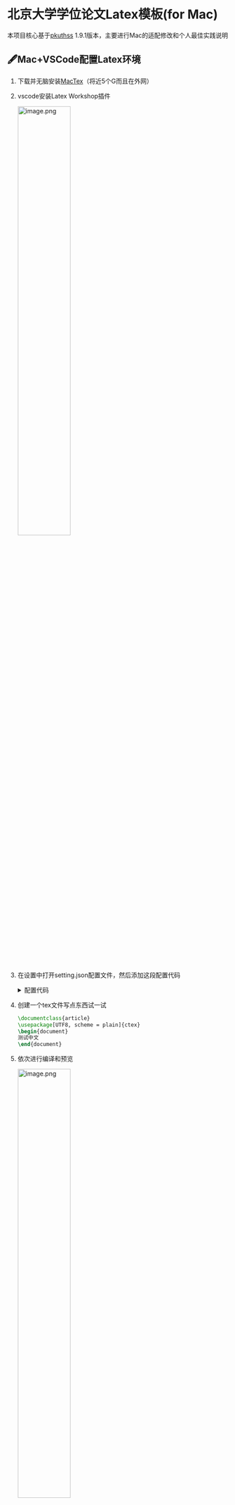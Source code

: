 # 北京大学学位论文Latex模板(for Mac)

本项目核心基于[pkuthss](https://github.com/CasperVector/pkuthss) 1.9.1版本，主要进行Mac的适配修改和个人最佳实践说明

## 🖋Mac+VSCode配置Latex环境

1. 下载并无脑安装[MacTex](https://www.tug.org/mactex/mactex-download.html)（将近5个G而且在外网）

2. vscode安装Latex Workshop插件

   <img src="https://upload-images.jianshu.io/upload_images/12014150-6efe6221bdba92fa.png?imageMogr2/auto-orient/strip%7CimageView2/2/w/1240" alt="image.png" width="50%;" />

3. 在设置中打开setting.json配置文件，然后添加这段配置代码

   <details>
   <summary>配置代码</summary>

   ```json
   "latex-workshop.latex.tools": [
     {
       "name": "xelatex",
       "command": "xelatex",
       "args": [
         "-synctex=1",
         "-interaction=nonstopmode",
         "-file-line-error",
         "-pdf",
         "%DOC%"
       ]
     },
     {
       "name": "latexmk",
       "command": "latexmk",
       "args": [
         "-synctex=1",
         "-interaction=nonstopmode",
         "-file-line-error",
         "-pdf",
         "%DOC%"
       ]
     },
     {
       "name": "pdflatex",
       "command": "pdflatex",
       "args": [
         "-synctex=1",
         "-interaction=nonstopmode",
         "-file-line-error",
         "%DOC%"
       ]
     },
     {
       "name": "bibtex",
       "command": "bibtex",
       "args": [
         "%DOCFILE%"
       ]
     },
     {
       "name": "biber",
       "command": "biber",
       "args": [
         "%DOCFILE%"
       ]
     }
   ],
   "latex-workshop.latex.recipes": [
     {
       "name": "xelatex -> biber -> xelatex*2",
       "tools": [
         "xelatex",
         "biber",
         "xelatex",
         "xelatex"
       ]
     },
     {
       "name": "xelatex -> bibtex -> xelatex*2",
       "tools": [
         "xelatex",
         "bibtex",
         "xelatex",
         "xelatex"
       ]
     },
     {
       "name": "xelatex",
       "tools": [
         "xelatex"
       ]
     },
   ],
   "editor.wordWrap": "on",
   "latex-workshop.view.pdf.viewer": "tab"
   ```

   > 注意这里有三种Recipes方式，第三种方式是最简单的直接使用xelatex编译，第一种第二种方式是针对不同项目中有参考文献的编译方法，总体上都是先编译第一次 -> 编译参考文献 -> 再编译两次
   >
   > 在pkuthss项目中我们使用biber(第一种方式)进行编译

   </details>

4. 创建一个tex文件写点东西试一试

   ```latex
   \documentclass{article}
   \usepackage[UTF8, scheme = plain]{ctex}
   \begin{document}
   测试中文
   \end{document}
   ```

5. 依次进行编译和预览

   <img src="https://upload-images.jianshu.io/upload_images/12014150-5994f5458670af83.png?imageMogr2/auto-orient/strip%7CimageView2/2/w/1240" alt="image.png" width="50%;" />

   如果顺利看到pdf结果则证明latex环境安装顺利完成

<br/>

## 📄编译pkuthss-mac

1. clone该项目到本地
    ```
    git clone https://github.com/doubleZ0108/pkuthss-mac.git
    ```
2. 在TEX标签下点击`Recipe: xelatex->biber->xelatex*2`进行编译
3. 最终就得到了Mac+VSCode+pkuthss优雅写出来的论文啦🎉

    <img src="https://upload-images.jianshu.io/upload_images/12014150-f8a6db887c3b636e.png?imageMogr2/auto-orient/strip%7CimageView2/2/w/1240" alt="image.png" width="25%;" />


<br/>

<details>

<summary>🧱从原pkuthss项目开始</summary>


## 编译pkuthss

1. 直接下载最新[pkuthss release版本](https://github.com/CasperVector/pkuthss/releases)即可

2. 下载文件夹里`pkuthss/doc/example/` 是之后自己写文章的部分，把这个文件夹单独拷贝到自己的目录下

3. 把下载文件夹里`pkuthss/tex/` 里的3个`.def`文件和1个`.cls`文件拷贝到上一步的`example/`里（别问我这步找问题找了多长时间）

4. 修改`example/ctex-fontset-pkuthss.def`文件，这个文件的问题是原作者主要是在windows平台进行开发的，而由于windows和mac下字体名称不一样，导致编译时会报错The font xxx cannot be found.

   【解决办法】

   首先明确下两平台下的字体对应关系

   - win：simhei（黑体），simkai（楷体）, simsun（宋体）， simfang（仿宋）
   - mac：STHeiti （华文黑体），STKaiti （华文楷体），STSong（华文宋体） ，STFangsong（华文仿宋）

   以楷体的替换为例，在字体册中搜索楷体，这个STKaiti即是mac中对应simkai的那个字体

   <img src="https://upload-images.jianshu.io/upload_images/12014150-bf74eb66c3fea92e.png?imageMogr2/auto-orient/strip%7CimageView2/2/w/1240" alt="image.png" width="50%;" />

   在这个文件里全局进行几种字体的替换即可

   > 还有网友说要修改`/usr/local/texlive/[year]/texmf-dist/tex/latex/ctex/fontset/ctex-xecjk-winfonts.def` 文件，但这样应该是直接修改了texlive的配置，大家也可以尝试

5. 最终在命令行打开`example/`，然后通过`latexmk`命令进行编译，如果没有其他问题即可得到最终的pdf文件

6. 在vscode中编译也类似的，直接`Recipe: xelatex -> biber -> xelatex*2`即可

   > 注意 如果没进行引用的话，在编译过程中会报错`I found no \\citation commands---while reading file`，添加`\cite{}`即可

</details>

<br/>

## 🔧pkuthss中的一些设置问题

1. 关于参考文献及引用

   <details>

   <summary>🚪一扇任意门</summary>

   在这里踩的坑最多，先说最简单最原始的方法，直接将需要引用的文献BibTex放到`thesis.bib`中即可，然后在需要引用的部分`\cite{name_of_citation}`即可，在example中作者还给出了三种不同的引用样式：

   - \cite未格式化的  1
   - \parencite带方括号的  [2]
   - \supercite上标且带方括号的 <sup>[1,2]</sup>

   使用中还发现几个问题，第一是参考文献的样式不太对，按照要求把`thesis.tex`25行的biblatex改成如下即可，其中第二个参数是用来忽略出版社和出版地信息的，如果在参考文献中出现[S.l.]: [s.n.]则说明你需要添加这个配置

   ```latex
   \usepackage[backend = biber, gbpub=false, style = gb7714-2015]{biblatex}
   ```

   我个人在摸索的过程中需要实现的效果是每部分单独列出参考文献，并且希望连续编号，大致样式为

   ```
   This is chapter 1[1]
   
   参考文献
   [1] reference1
   
   -----
   
   This is chapter 2[2]
   
   参考文献
   [2] reference2
   ```

   在经过了两天漫长的踩坑和严谨的搜索后，终于找到了解决方案：

   ```latex
   \newrefsegment
   This is chapter 1\cite{reference1}
   \printbibliography[segment=\therefsegment]
   
   \newrefsegment
   This is chapter 2\cite{reference2}
   \printbibliography[segment=\therefsegment]
   ```

   如果想把『参考文献』四个字换成自定义的『MyName』，需要在`\begin{document}`前添加一段

   ```latex
   \defbibheading{myname}{
     \section*{MyName\ref{refsegment:\therefsection\therefsegment}}
   }
   ```

   然后在调用时`\printbibliography[segment=\therefsegment, heading=myname]`指定heading参数

   原项目通过`\printbibliography`一次性打印所有参考文献

   此外，在检索过程中还发现一些关键词可能对你有帮助：`\begin{refsegment}`, `\bibbysegment`

   > 其实有一种很简洁的平替方案
   >
   > ```latex
   > \begin{refsection}
   > \cite{reference1}
   > \printbibliography
   > \end{refsection}
   > 
   > \begin{refsection}
   > \cite{reference2}
   > \printbibliography
   > \end{refsection}
   > ```
   >
   > 但它的问题是不能接续编号，每个section都是从1开始编号，就为了这一点花了我太多时间踩坑了...

   </details>

2. 关于空白页面

   <details>
   <summary>🚪又一扇任意门</summary>

   直接在模板里修改会发现几乎每一章/部分后面都有一个空白页面，对于不是要做毕设只是想用模板的同学来说非常抓狂

   一个简单的做法是在开头第一行加上openany参数 `\documentclass[UTF8]{pkuthss}`，但仔细观察会发现奇数页的页眉是这个chapter的名字，但偶数页是一个固定的名称，大概是“北京大学硕士学位论文”类似的

   

   ~~这个问题暂时没有找到优雅的解决方案，我个人应急的方法如下：

   比如要去掉`test.tex`后的空白页，则在`\input{test.tex}`前加入这行

   ```latex
   \let\cleardoublepage\clearpage
   ```

   然后在每个章节tex文件`\chapter`的下方加入两行，这两行是指定这个页面的页眉信息

   ```latex
   \thispagestyle{fancy}
   \fancyhead[C]{Your Personal Title}
   ```

   这样可以解决不同页面上方页眉内容不一致的问题，但测试下来还有一个bug，如果这章超过了一页，则第二页的页眉页脚都会消失，暂时还没找到解决方案

   或者可以修改`pkuthss.cls`中`\fancypagestyle{plain}`这部分代码，删掉其中关于twoside的部分，变为

   ```latex
   \fancypagestyle{plain}{
   	\fancyhf{}\renewcommand*{\headrulewidth}{0.75bp}
   	\fancyfoot[C]{\zihao{5}\normalfont{\thepage}}
   	\fancyhead[C]{\zihao{5}\normalfont\thss@int@setcase{\leftmark}}
   }
   \pagestyle{plain}
   ```

   关于页眉页脚的更详细设置可以搜索`\pagestyle`相关内容

   </details>

3. 有待发现和补充💭
